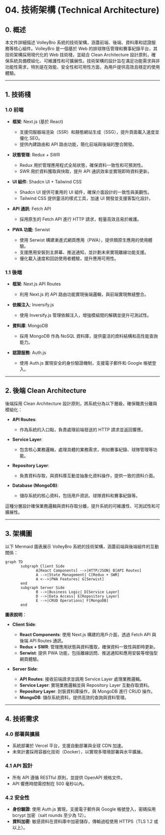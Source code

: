 # 04. 技術架構 (Technical Architecture)

## 0. 概述

本文件詳細描述 VolleyBro 系統的技術架構，涵蓋前端、後端、資料庫和認證服務等核心組件。VolleyBro 是一個基於 Web 的排球隊伍管理和賽事紀錄平台，其技術架構採用現代化的 Web 技術棧，並結合 Clean Architecture 設計原則，確保系統具備模組化、可維護性和可擴展性。技術架構的設計旨在滿足功能需求與非功能性需求，特別是在效能、安全性和可用性方面，為用戶提供高效且穩定的使用體驗。

---

## 1. 技術棧

### 1.0 前端

- **框架**: Next.js (基於 React)

  - 支援伺服器端渲染（SSR）和靜態網站生成（SSG），提升頁面載入速度並優化 SEO。
  - 提供內建路由和 API 路由功能，簡化前端與後端的整合開發。

- **狀態管理**: Redux + SWR

  - Redux 用於管理應用程式全局狀態，確保資料一致性和可預測性。
  - SWR 用於資料獲取與快取，提升 API 通訊效率並實現即時資料更新。

- **UI 組件**: Shadcn UI + Tailwind CSS

  - Shadcn UI 提供可重用的 UI 組件，確保介面設計的一致性與美觀性。
  - Tailwind CSS 提供靈活的樣式工具，加速 UI 開發並支援客製化設計。

- **API 通訊**: Fetch API

  - 採用原生的 Fetch API 進行 HTTP 請求，輕量高效且易於維護。

- **PWA 功能**: Serwist

  - 使用 Serwist 構建漸進式網頁應用（PWA），提供類原生應用的使用體驗。
  - 支援應用安裝到主屏幕、推送通知，並計劃未來實現離線功能支援。
  - 優化載入速度和回訪使用者體驗，提升應用可用性。

### 1.1 後端

- **框架**: Next.js API Routes

  - 利用 Next.js 的 API 路由功能實現後端邏輯，與前端實現無縫整合。

- **依賴注入**: Inversify.js

  - 使用 Inversify.js 管理依賴注入，增強模組間的解耦並提升可測試性。

- **資料庫**: MongoDB

  - 採用 MongoDB 作為 NoSQL 資料庫，提供靈活的資料結構和高性能查詢能力。

- **認證服務**: Auth.js

  - 使用 Auth.js 實現安全的身份驗證機制，支援電子郵件和 Google 帳號登入。

---

## 2. 後端 Clean Architecture

後端採用 Clean Architecture 設計原則，將系統分為以下層級，確保職責分離與模組化：

- **API Routes**:

  - 作為系統的入口點，負責處理前端發送的 HTTP 請求並返回響應。

- **Service Layer**:

  - 包含核心業務邏輯，處理具體的業務需求，例如賽事紀錄、球隊管理等功能。

- **Repository Layer**:

  - 負責資料存取，與資料庫互動並抽象化資料操作，提供一致的資料介面。

- **Database (MongoDB)**:

  - 儲存系統的核心資料，包括用戶資訊、球隊資料和賽事紀錄等。

這種分層設計確保業務邏輯與資料存取分離，提升系統的可維護性、可測試性和可擴展性。

---

## 3. 架構圖

以下 Mermaid 圖表展示 VolleyBro 系統的技術架構，涵蓋前端與後端組件的互動關係：

```mermaid
graph TD
       subgraph Client Side
              A[React Components] -->|HTTP/JSON| B[API Routes]
              A -->|State Management| C[Redux + SWR]
              A <-->|PWA Features| G[Serwist]
       end
       subgraph Server Side
              B -->|Business Logic| D[Service Layer]
              D -->|Data Access| E[Repository Layer]
              E -->|CRUD Operations| F[MongoDB]
       end
```

**圖表說明**：

- **Client Side**:

  - **React Components**: 使用 Next.js 構建的用戶介面，透過 Fetch API 與後端 API Routes 通訊。
  - **Redux + SWR**: 管理應用狀態與資料獲取，確保資料一致性與即時更新。
  - **Serwist**: 提供 PWA 功能，包括離線訪問、推送通知和應用安裝等增強型網頁體驗。

- **Server Side**:

  - **API Routes**: 接收前端請求並調用 Service Layer 處理業務邏輯。
  - **Service Layer**: 實現業務邏輯並與 Repository Layer 互動存取資料。
  - **Repository Layer**: 封裝資料庫操作，與 MongoDB 進行 CRUD 操作。
  - **MongoDB**: 儲存系統資料，提供高效的查詢與資料管理。

---

## 4. 技術需求

### 4.0 部署與擴展

- 系統部署於 Vercel 平台，支援自動部署與全球 CDN 加速。
- 未來計畫採用容器化技術（Docker），以實現多環境部署與水平擴展。

### 4.1 API 設計

- 所有 API 遵循 RESTful 原則，並提供 OpenAPI 規格文件。
- API 響應時間需控制在 500 毫秒以內。

### 4.2 安全性

- **身份驗證**: 使用 Auth.js 實現，支援電子郵件與 Google 帳號登入，密碼採用 bcrypt 加密（salt rounds 至少為 12）。
- **資料加密**: 敏感資料在資料庫中加密儲存，傳輸過程使用 HTTPS（TLS 1.2 或以上）。
